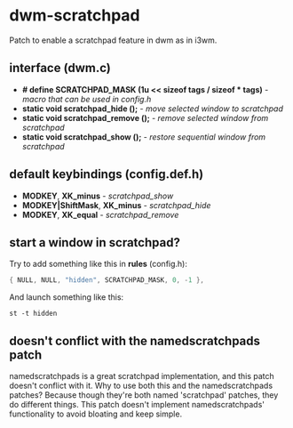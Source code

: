 # dwm-scratchpad
Patch to enable a scratchpad feature in dwm as in i3wm.

## interface (dwm.c)
- **# define SCRATCHPAD_MASK (1u << sizeof tags / sizeof * tags)** - *macro that can be used in config.h*
- **static void scratchpad_hide ();** - *move selected window to scratchpad*
- **static void scratchpad_remove ();** - *remove selected window from scratchpad*
- **static void scratchpad_show ();** - *restore sequential window from scratchpad*

## default keybindings (config.def.h)
- **MODKEY**, **XK_minus** - *scratchpad_show*
- **MODKEY|ShiftMask**, **XK_minus** - *scratchpad_hide*
- **MODKEY**, **XK_equal** - *scratchpad_remove*

## start a window in scratchpad?
Try to add something like this in **rules** (config.h):
```c
{ NULL, NULL, "hidden", SCRATCHPAD_MASK, 0, -1 },
```

And launch something like this:
```
st -t hidden
```

## doesn't conflict with the namedscratchpads patch
namedscratchpads is a great scratchpad implementation, and this patch doesn't conflict with it. Why to use both this and the namedscratchpads patches? Because though they're both named 'scratchpad' patches, they do different things. This patch doesn't implement namedscratchpads' functionality to avoid bloating and keep simple.
